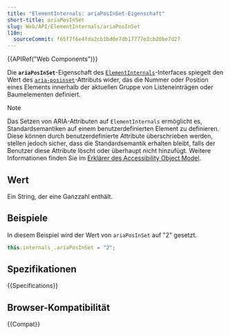 ```yaml
---
title: "ElementInternals: ariaPosInSet-Eigenschaft"
short-title: ariaPosInSet
slug: Web/API/ElementInternals/ariaPosInSet
l10n:
  sourceCommit: f65f7f6e4fda2cb1bd0e7db17777e2cb20be7d27
---
```


{{APIRef("Web Components")}}

Die **`ariaPosInSet`**-Eigenschaft des [`ElementInternals`](/de/docs/Web/API/ElementInternals)-Interfaces spiegelt den Wert des [`aria-posinset`](/de/docs/Web/Accessibility/ARIA/Reference/Attributes/aria-posinset)-Attributs wider, das die Nummer oder Position eines Elements innerhalb der aktuellen Gruppe von Listeneinträgen oder Baumelementen definiert.

> [!NOTE]
> Das Setzen von ARIA-Attributen auf `ElementInternals` ermöglicht es, Standardsemantiken auf einem benutzerdefinierten Element zu definieren. Diese können durch benutzerdefinierte Attribute überschrieben werden, stellen jedoch sicher, dass die Standardsemantik erhalten bleibt, falls der Benutzer diese Attribute löscht oder überhaupt nicht hinzufügt. Weitere Informationen finden Sie im [Erklärer des Accessibility Object Model](https://wicg.github.io/aom/explainer.html#default-semantics-for-custom-elements-via-the-elementinternals-object).

## Wert

Ein String, der eine Ganzzahl enthält.

## Beispiele

In diesem Beispiel wird der Wert von `ariaPosInSet` auf "2" gesetzt.

```js
this.internals_.ariaPosInSet = "2";
```

## Spezifikationen

{{Specifications}}

## Browser-Kompatibilität

{{Compat}}
